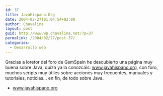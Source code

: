 ```yaml
---
id: 37
title: JavaHispano.Org
date: 2004-02-27T01:04:54+02:00
author: Chavalina
layout: post
guid: http://www.wp.chavalina.net/?p=37
permalink: /2004/02/27/post-37/
categories:
  - Desarrollo web
---
```

Gracias a <span class="alguien">loretor</span> del foro de GsmSpain he descubierto una página muy buena sobre Java, quizá ya la conozcáis: <a href="http://www.javahispano.org/canyamo.action" target="_blank">www.javahispano.org</a>, con foro, muchos scripts muy &uacute;tiles sobre acciones muy frecuentes, manuales y tutoriales, noticias… en fin, de todo sobre Java.

  * <a href="http://www.javahispano.org/canyamo.action" target="_blank">www.javahispano.org</a>